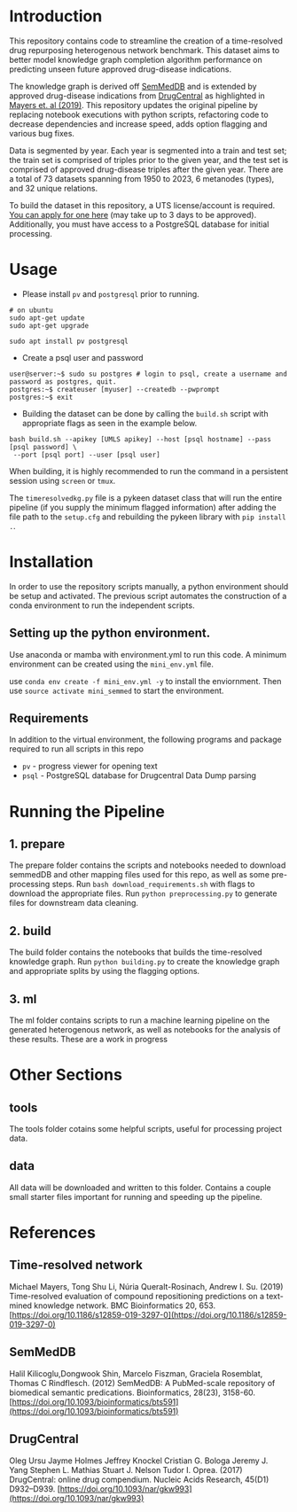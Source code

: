 # Introduction

This repository contains code to streamline the creation of a time-resolved drug repurposing heterogenous network benchmark. This dataset aims to better model knowledge graph completion algorithm performance on predicting unseen future approved drug-disease indications. 

The knowledge graph is derived off [SemMedDB](https://skr3.nlm.nih.gov/SemMedDB/) and is extended by approved drug-disease indications from [DrugCentral](http://drugcentral.org/) as highlighted in [Mayers et. al (2019)](https://www.ncbi.nlm.nih.gov/pmc/articles/PMC6907279/). This repository updates the original pipeline by replacing notebook executions with python scripts, refactoring code to decrease dependencies and increase speed, adds option flagging and various bug fixes. 

Data is segmented by year. Each year is segmented into a train and test set; the train set is comprised of triples prior to the given year, and the test set is comprised of approved drug-disease triples after the given year. There are a total of 73 datasets spanning from 1950 to 2023, 6 metanodes (types), and 32 unique relations.

To build the dataset in this repository, a UTS license/account is required. [You can apply for one here](https://uts.nlm.nih.gov/uts/signup-login) (may take up to 3 days to be approved). Additionally, you must have access to a PostgreSQL database for initial processing.

# Usage

* Please install `pv` and `postgresql` prior to running.
```
# on ubuntu
sudo apt-get update
sudo apt-get upgrade

sudo apt install pv postgresql
```

* Create a psql user and password
```
user@server:~$ sudo su postgres # login to psql, create a username and password as postgres, quit.
postgres:~$ createuser [myuser] --createdb --pwprompt
postgres:~$ exit
```

* Building the dataset can be done by calling the `build.sh` script with appropriate flags as seen in the example below.

```
bash build.sh --apikey [UMLS apikey] --host [psql hostname] --pass [psql password] \
 --port [psql port] --user [psql user]
```

When building, it is highly recommended to run the command in a persistent session using `screen` or `tmux`.

The `timeresolvedkg.py` file is a pykeen dataset class that will run the entire pipeline (if you supply the minimum flagged information) after adding the file path to the `setup.cfg` and rebuilding the pykeen library with `pip install .`. 

# Installation
In order to use the repository scripts manually, a python environment should be setup and activated. The previous script automates the construction of a conda environment to run the independent scripts. 

## Setting up the python environment.

Use anaconda or mamba with environment.yml to run this code. A minimum environment can be created using the `mini_env.yml` file.

use `conda env create -f mini_env.yml -y` to install the enviornment. Then use `source activate mini_semmed` to start the environment.

## Requirements

In addition to the virtual environment, the following programs and package required to run all scripts
in this repo

- `pv` - progress viewer for opening text
- `psql` - PostgreSQL database for Drugcentral Data Dump parsing

# Running the Pipeline

## 1. prepare

The prepare folder contains the scripts and notebooks needed to download semmedDB and other mapping
files used for this repo, as well as some pre-processing steps. Run `bash download_requirements.sh` with flags to download the appropriate files. Run `python preprocessing.py` to generate files for downstream data cleaning. 

## 2. build

The build folder contains the notebooks that builds the time-resolved knowledge graph. Run `python building.py` to create the knowledge graph and appropriate splits by using the flagging options.

## 3. ml

The ml folder contains scripts to run a machine learning pipeline on the generated heterogenous network, as well as notebooks for the analysis of these results. These are a work in progress

# Other Sections

## tools

The tools folder cotains some helpful scripts, useful for processing  project data.

## data

All data will be downloaded and written to this folder.  Contains a couple small starter files important for running and speeding up the pipeline.

# References

## Time-resolved network

Michael Mayers, Tong Shu Li, Núria Queralt-Rosinach, Andrew I. Su. (2019) Time-resolved evaluation of compound repositioning predictions on a text-mined knowledge network. BMC Bioinformatics 20, 653. [https://doi.org/10.1186/s12859-019-3297-0](https://doi.org/10.1186/s12859-019-3297-0)

## SemMedDB

Halil Kilicoglu,Dongwook Shin, Marcelo Fiszman, Graciela Rosemblat, Thomas C Rindflesch. (2012) SemMedDB: A PubMed-scale repository of biomedical semantic predications. Bioinformatics, 28(23), 3158-60. [https://doi.org/10.1093/bioinformatics/bts591](https://doi.org/10.1093/bioinformatics/bts591)

## DrugCentral

Oleg Ursu  Jayme Holmes  Jeffrey Knockel  Cristian G. Bologa  Jeremy J. Yang Stephen L. Mathias  Stuart J. Nelson  Tudor I. Oprea. (2017) DrugCentral: online drug compendium. Nucleic Acids Research, 45(D1) D932–D939. [https://doi.org/10.1093/nar/gkw993](https://doi.org/10.1093/nar/gkw993)
